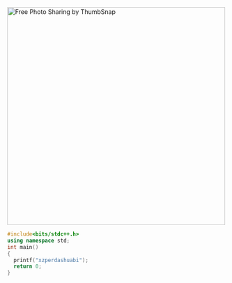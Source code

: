 <img src="https://thumbsnap.com/s/fYQxl0wg.png" alt="Free Photo Sharing by ThumbSnap" width="500" alt="hahaha"/>


```cpp
#include<bits/stdc++.h>
using namespace std;
int main()
{
  printf("xzperdashuabi");
  return 0;
}
```
